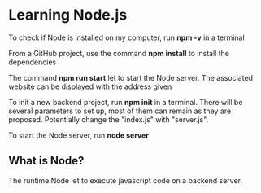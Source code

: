 # Learning Node.js

To check if Node is installed on my computer, run **npm -v** in a terminal

From a GitHub project, use the command **npm install** to install the dependencies

The command **npm run start** let to start the Node server. The associated website can be displayed with the address given

To init a new backend project, run **npm init** in a terminal. There will be several parameters to set up, most of them can remain as they are proposed. Potentially change the "index.js" with "server.js".

To start the Node server, run **node server**

## What is Node?

The runtime Node let to execute javascript code on a backend server.
